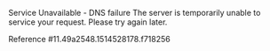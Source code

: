 Service Unavailable - DNS failure The server is temporarily unable to service your request. Please try again later.

Reference #11.49a2548.1514528178.f718256